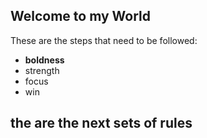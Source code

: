## Welcome to my World
These are the steps that need to be followed:

- **boldness**
- strength
- focus
- win

## the are the next sets of rules

